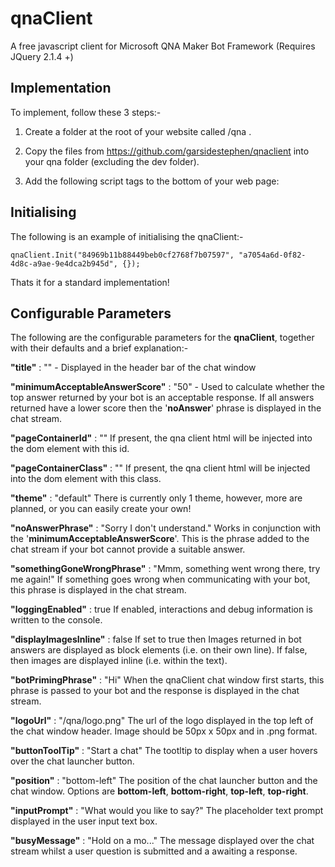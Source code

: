 
# qnaClient
A free javascript client for Microsoft QNA Maker Bot Framework (Requires JQuery 2.1.4 +)


## Implementation
To implement, follow these 3 steps:-
1. Create a folder at the root of your website called /qna .

2. Copy the files from https://github.com/garsidestephen/qnaclient into your qna folder (excluding the dev folder).

3. Add the following script tags to the bottom of your web page:

<script src="/qna/qna.min.js"></script>
<script>
	qnaClient.Init("Your QNA ocpApimSubscriptionKey", "Your QNA urlKey", { });
</script>


## Initialising
The following is an example of initialising the qnaClient:-

    qnaClient.Init("84969b11b88449beb0cf2768f7b07597", "a7054a6d-0f82-4d8c-a9ae-9e4dca2b945d", {});

Thats it for a standard implementation!


## Configurable Parameters
The following are the configurable parameters for the **qnaClient**, together with their defaults and a brief explanation:-

**"title"** :  ""  -  Displayed in the header bar of the chat window

**"minimumAcceptableAnswerScore"** : "50"  -  Used to calculate whether the top answer returned by your bot is an acceptable response. If all answers returned have a lower score then the '**noAnswer**' phrase is displayed in the chat stream.

**"pageContainerId"** :  ""
If present, the qna client html will be injected into the dom element with this id.

**"pageContainerClass"** : ""
If present, the qna client html will be injected into the dom element with this class.

**"theme"** :  "default"
There is currently only 1 theme, however, more are planned, or you can easily create your own!

**"noAnswerPhrase"** : "Sorry I don't understand."
Works in conjunction with the '**minimumAcceptableAnswerScore**'. This is the phrase added to the chat stream if your bot cannot provide a suitable answer.

**"somethingGoneWrongPhrase"** : "Mmm, something went wrong there, try me again!"
If something goes wrong when communicating with your bot, this phrase is displayed in the chat stream.

**"loggingEnabled"** : true
If enabled, interactions and debug information is written to the console.

**"displayImagesInline"** : false
If set to true then Images returned in bot answers are displayed as block elements (i.e. on their own line). If false, then images are displayed inline (i.e. within the text).

**"botPrimingPhrase"** : "Hi"
When the qnaClient chat window first starts, this phrase is passed to your bot and the response is displayed in the chat stream.

**"logoUrl"** : "/qna/logo.png"
The url of the logo displayed in the top left of the chat window header. Image should be 50px x 50px and in .png format.

**"buttonToolTip"** : "Start a chat"
The tootltip to display when a user hovers over the chat launcher button.

**"position"** : "bottom-left"
The position of the chat launcher button and the chat window. Options are **bottom-left**, **bottom-right**, **top-left**, **top-right**.

**"inputPrompt"** : "What would you like to say?"
The placeholder text prompt displayed in the user input text box.

**"busyMessage"** : "Hold on a mo..."
The message displayed over the chat stream whilst a user question is submitted and a awaiting a response.
